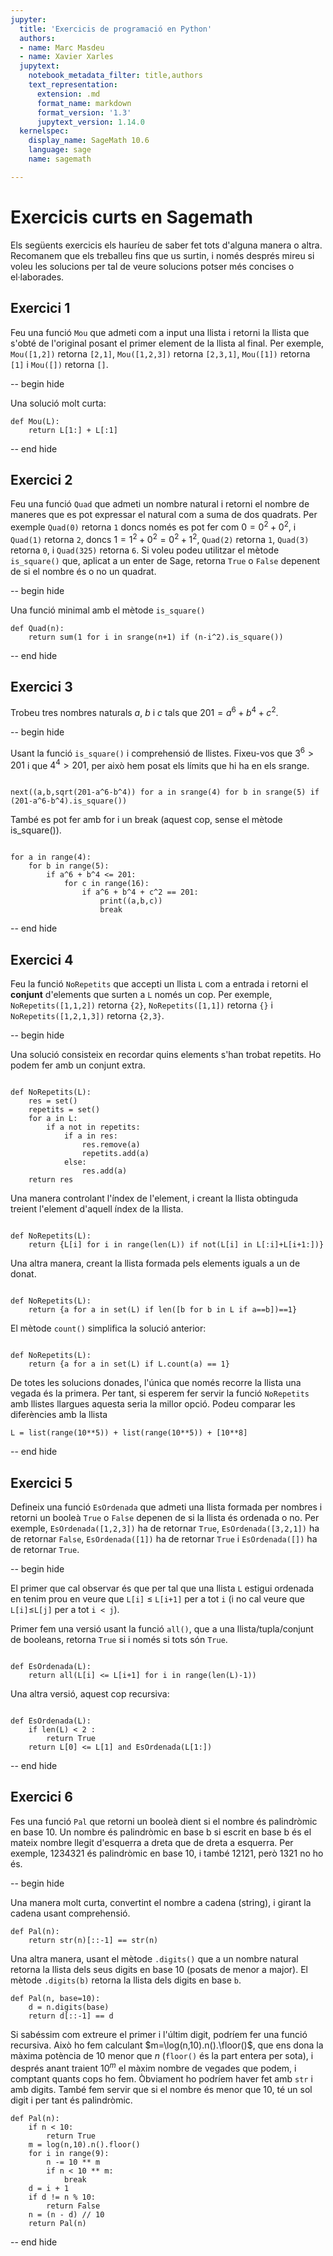 ```yaml
---
jupyter:
  title: 'Exercicis de programació en Python'
  authors:
  - name: Marc Masdeu
  - name: Xavier Xarles
  jupytext:
    notebook_metadata_filter: title,authors
    text_representation:
      extension: .md
      format_name: markdown
      format_version: '1.3'
      jupytext_version: 1.14.0
  kernelspec:
    display_name: SageMath 10.6
    language: sage
    name: sagemath

---
```


# Exercicis curts en Sagemath

Els següents exercicis els hauríeu de saber fet tots d'alguna manera o altra. Recomanem que els treballeu fins que us surtin, i només després mireu si voleu les solucions per tal de veure solucions potser més concises o el·laborades. 


## Exercici 1


Feu una funció `Mou` que admeti com a input una llista i retorni la llista que s'obté de l'original posant el primer element de la llista al final. Per exemple, `Mou([1,2])` retorna `[2,1]`, `Mou([1,2,3])` retorna `[2,3,1]`, `Mou([1])` retorna `[1]` i `Mou([])` retorna `[]`.


-- begin hide

Una solució molt curta:

```sage
def Mou(L):
    return L[1:] + L[:1]
```

-- end hide

## Exercici 2

Feu una funció `Quad` que admeti un nombre natural i retorni el nombre de maneres que es pot expressar el natural com a suma de dos quadrats. Per exemple `Quad(0)` retorna `1` doncs només es pot fer com $0=0^2 + 0^2$, i `Quad(1)` retorna `2`, doncs $1=1^2+0^2=0^2+1^2$, `Quad(2)` retorna `1`, `Quad(3)` retorna `0`, i `Quad(325)` retorna `6`.  Si voleu podeu utilitzar el mètode `is_square()` que, aplicat a un enter de Sage, retorna `True` o `False` depenent de si el nombre és o no un quadrat. 

-- begin hide

Una funció minimal amb el mètode `is_square()`

```sage
def Quad(n): 
    return sum(1 for i in srange(n+1) if (n-i^2).is_square())

```

-- end hide

## Exercici 3

Trobeu tres nombres naturals $a$, $b$ i $c$ tals que $201 = a^6 + b^4 + c^2$.

-- begin hide

Usant la funció `is_square()` i comprehensió de llistes. Fixeu-vos que $3^6>201$ i que $4^4>201$, per això hem posat els límits que hi ha en els srange.  

```sage

next((a,b,sqrt(201-a^6-b^4)) for a in srange(4) for b in srange(5) if (201-a^6-b^4).is_square())

```
També es pot fer amb for i un break (aquest cop, sense el mètode is_square()). 

```sage

for a in range(4):
    for b in range(5):
        if a^6 + b^4 <= 201: 
            for c in range(16):
                if a^6 + b^4 + c^2 == 201:
                    print((a,b,c))
                    break

```


-- end hide

## Exercici 4

Feu la funció `NoRepetits` que accepti un llista `L` com a entrada i retorni el **conjunt** d'elements que surten a `L` només un cop. Per exemple, `NoRepetits([1,1,2])` retorna `{2}`, `NoRepetits([1,1])` retorna `{}` i `NoRepetits([1,2,1,3])` retorna `{2,3}`. 

-- begin hide

Una solució consisteix en recordar quins elements s'han trobat repetits. Ho podem fer amb un conjunt extra.
```sage

def NoRepetits(L):
    res = set()
    repetits = set()
    for a in L:
        if a not in repetits:
            if a in res:
                res.remove(a)
                repetits.add(a)
            else:
                res.add(a)
    return res

```

Una manera controlant l'índex de l'element, i creant la llista obtinguda treient l'element d'aquell índex de la llista. 

```sage

def NoRepetits(L): 
    return {L[i] for i in range(len(L)) if not(L[i] in L[:i]+L[i+1:])}
```

Una altra manera, creant la llista formada pels elements iguals a un de donat. 

```sage

def NoRepetits(L): 
    return {a for a in set(L) if len([b for b in L if a==b])==1} 

```

El mètode `count()` simplifica la solució anterior:

```sage

def NoRepetits(L): 
    return {a for a in set(L) if L.count(a) == 1}

```

De totes les solucions donades, l'única que només recorre la llista una vegada
és la primera. Per tant, si esperem fer servir la funció `NoRepetits` amb llistes
llargues aquesta seria la millor opció. Podeu comparar les diferències amb la llista

```sage
L = list(range(10**5)) + list(range(10**5)) + [10**8]
```

-- end hide

## Exercici 5

Defineix una funció `EsOrdenada` que admeti una llista formada per nombres i retorni un booleà `True` o `False` depenen de si la llista és ordenada o no. Per exemple, `EsOrdenada([1,2,3])` ha de retornar `True`, `EsOrdenada([3,2,1])` ha de retornar `False`, `EsOrdenada([1])` ha de retornar `True` i `EsOrdenada([])` ha de retornar `True`.

-- begin hide

El primer que cal observar és que per tal que una llista `L` estigui ordenada en tenim prou en veure que `L[i]` $\le$ `L[i+1]` per a tot `i` (i no cal veure que `L[i]`$\le$`L[j]` per a tot `i < j`). 

Primer fem una versió usant la funció `all()`, que a una llista/tupla/conjunt de booleans, retorna `True` si i només si tots són `True`. 

```sage

def EsOrdenada(L): 
    return all(L[i] <= L[i+1] for i in range(len(L)-1))
```

Una altra versió, aquest cop recursiva:

```sage

def EsOrdenada(L):
    if len(L) < 2 :
        return True
    return L[0] <= L[1] and EsOrdenada(L[1:])
```

-- end hide

## Exercici 6

Fes una funció `Pal` que retorni un booleà dient si el nombre és palindròmic en base 10. Un nombre és palindròmic en base b si escrit en base b és el mateix nombre llegit d'esquerra a dreta que de dreta a esquerra. Per exemple, 1234321 és palindròmic en base 10, i també 12121, però 1321 no ho és. 

-- begin hide

Una manera molt curta, convertint el nombre a cadena (string), i girant la cadena usant comprehensió. 

```sage
def Pal(n): 
    return str(n)[::-1] == str(n)
```

Una altra manera, usant el mètode `.digits()` que a un nombre natural retorna la llista dels seus digits en base 10 (posats de menor a major). El mètode `.digits(b)` retorna la llista dels digits en base `b`. 

```sage
def Pal(n, base=10):
    d = n.digits(base)
    return d[::-1] == d
```


Si sabéssim com extreure el primer i l'últim digit, podríem fer una funció recursiva. Això ho fem calculant $m=\log(n,10).n().\floor()$, que ens dona la màxima potència de 10 menor que $n$ (`floor()` és la part entera per sota), i després anant traient $10^m$ el màxim nombre de vegades que podem, i comptant quants cops ho fem. Òbviament ho podríem haver fet amb `str` i amb digits. També fem servir que si el nombre és menor que 10, té un sol digit i per tant és palindròmic.


```sage
def Pal(n): 
    if n < 10:
        return True
    m = log(n,10).n().floor()
    for i in range(9):
        n -= 10 ** m
        if n < 10 ** m:
            break
    d = i + 1
    if d != n % 10:
        return False
    n = (n - d) // 10 
    return Pal(n)

```

-- end hide

